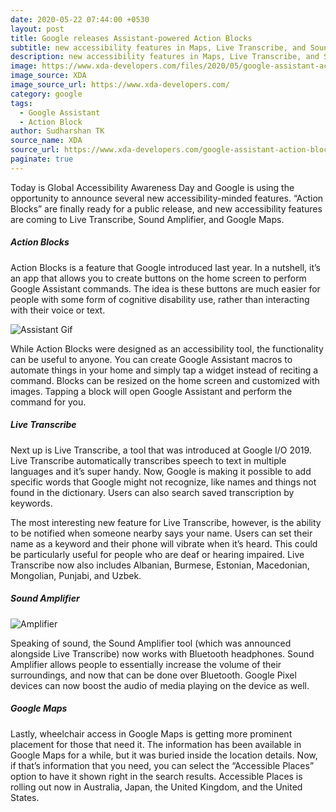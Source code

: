 ```yaml
---
date: 2020-05-22 07:44:00 +0530
layout: post
title: Google releases Assistant-powered Action Blocks
subtitle: new accessibility features in Maps, Live Transcribe, and Sound Amplifier
description: new accessibility features in Maps, Live Transcribe, and Sound Amplifier
image: https://www.xda-developers.com/files/2020/05/google-assistant-action-blocks-810x298_c.jpg
image_source: XDA
image_source_url: https://www.xda-developers.com/
category: google
tags:
  - Google Assistant
  - Action Block
author: Sudharshan TK
source_name: XDA
source_url: https://www.xda-developers.com/google-assistant-action-blocks-live-transcribe-sound-amplifier-wheelchair-access/
paginate: true
---
```

Today is Global Accessibility Awareness Day and Google is using the opportunity to announce several new accessibility-minded features. “Action Blocks” are finally ready for a public release, and new accessibility features are coming to Live Transcribe, Sound Amplifier, and Google Maps.

##### Action Blocks

Action Blocks is a feature that Google introduced last year. In a nutshell, it’s an app that allows you to create buttons on the home screen to perform Google Assistant commands. The idea is these buttons are much easier for people with some form of cognitive disability use, rather than interacting with their voice or text.

![Assistant Gif](https://www.xda-developers.com/files/2020/05/ActioBlocks_lightswitch.gif)

While Action Blocks were designed as an accessibility tool, the functionality can be useful to anyone. You can create Google Assistant macros to automate things in your home and simply tap a widget instead of reciting a command. Blocks can be resized on the home screen and customized with images. Tapping a block will open Google Assistant and perform the command for you.

##### Live Transcribe

Next up is Live Transcribe, a tool that was introduced at Google I/O 2019. Live Transcribe automatically transcribes speech to text in multiple languages and it’s super handy. Now, Google is making it possible to add specific words that Google might not recognize, like names and things not found in the dictionary. Users can also search saved transcription by keywords.

The most interesting new feature for Live Transcribe, however, is the ability to be notified when someone nearby says your name. Users can set their name as a keyword and their phone will vibrate when it’s heard. This could be particularly useful for people who are deaf or hearing impaired. Live Transcribe now also includes Albanian, Burmese, Estonian, Macedonian, Mongolian, Punjabi, and Uzbek.

##### Sound Amplifier

![Amplifier](https://www.xda-developers.com/files/2020/05/Keyword_Sound_Amplifier.gif)

Speaking of sound, the Sound Amplifier tool (which was announced alongside Live Transcribe) now works with Bluetooth headphones. Sound Amplifier allows people to essentially increase the volume of their surroundings, and now that can be done over Bluetooth. Google Pixel devices can now boost the audio of media playing on the device as well.

##### Google Maps

Lastly, wheelchair access in Google Maps is getting more prominent placement for those that need it. The information has been available in Google Maps for a while, but it was buried inside the location details. Now, if that’s information that you need, you can select the “Accessible Places” option to have it shown right in the search results. Accessible Places is rolling out now in Australia, Japan, the United Kingdom, and the United States.
